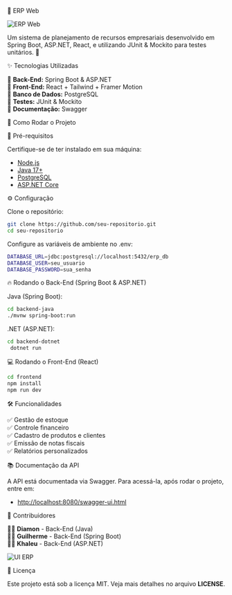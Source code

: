 🏢 ERP Web

![ERP Web](https://via.placeholder.com/1200x400?text=ERP+Web)

Um sistema de planejamento de recursos empresariais desenvolvido em Spring Boot, ASP.NET, React, e utilizando JUnit & Mockito para testes unitários. 🚀

✨ Tecnologias Utilizadas

🔹 **Back-End:** Spring Boot & ASP.NET  
🔹 **Front-End:** React + Tailwind + Framer Motion  
🔹 **Banco de Dados:** PostgreSQL  
🔹 **Testes:** JUnit & Mockito  
🔹 **Documentação:** Swagger  

🚀 Como Rodar o Projeto

📌 Pré-requisitos

Certifique-se de ter instalado em sua máquina:

- [Node.js](https://nodejs.org/)
- [Java 17+](https://www.oracle.com/java/technologies/javase/jdk17-archive-downloads.html)
- [PostgreSQL](https://www.postgresql.org/download/)
- [ASP.NET Core](https://dotnet.microsoft.com/en-us/download/dotnet/7.0)

⚙️ Configuração

Clone o repositório:
```bash
git clone https://github.com/seu-repositorio.git
cd seu-repositorio
```

Configure as variáveis de ambiente no .env:
```bash
DATABASE_URL=jdbc:postgresql://localhost:5432/erp_db
DATABASE_USER=seu_usuario
DATABASE_PASSWORD=sua_senha
```

🔥 Rodando o Back-End (Spring Boot & ASP.NET)

Java (Spring Boot):
```bash
cd backend-java
./mvnw spring-boot:run
```
.NET (ASP.NET):
```bash
cd backend-dotnet
 dotnet run
```
💻 Rodando o Front-End (React)
```bash
cd frontend
npm install
npm run dev
```
🛠️ Funcionalidades

✅ Gestão de estoque  
✅ Controle financeiro  
✅ Cadastro de produtos e clientes  
✅ Emissão de notas fiscais  
✅ Relatórios personalizados  

📚 Documentação da API

A API está documentada via Swagger. Para acessá-la, após rodar o projeto, entre em:

- [http://localhost:8080/swagger-ui.html](http://localhost:8080/swagger-ui.html)

🤝 Contribuidores

👨‍💻 **Diamon** - Back-End (Java)  
👨‍💻 **Guilherme** - Back-End (Spring Boot)  
👨‍💻 **Khaleu** - Back-End (ASP.NET)  


![UI ERP](https://via.placeholder.com/800x400?text=Interface+do+ERP)

📜 Licença

Este projeto está sob a licença MIT. Veja mais detalhes no arquivo **LICENSE**.
